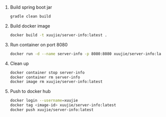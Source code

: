 1. Build spring boot jar
    ```bash
    gradle clean build
    ```
2. Build docker image
    ```bash
    docker build -t xuujie/server-info:latest .
    ```
3. Run container on port 8080
    ```bash
    docker run -d --name server-info -p 8080:8080 xuujie/server-info:latest
    ```
4. Clean up
    ```bash
    docker container stop server-info
    docker container rm server-info
    docker image rm xuujie/server-info:latest
    ```
5. Push to docker hub
    ```bash
    docker login --username=xuujie
    docker tag <image-id> xuujie/server-info:latest
    docker push xuujie/server-info:latest
    ```